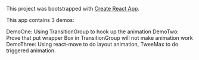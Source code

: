 This project was bootstrapped with [Create React App](https://github.com/facebookincubator/create-react-app).

This app contains 3 demos:

DemoOne: Using TransitionGroup to hook up the animation
DemoTwo: Prove that put wrapper Box in TransitionGroup will not make animation work
DemoThree: Using react-move to do layout animation, TweeMax to do triggered animation.
